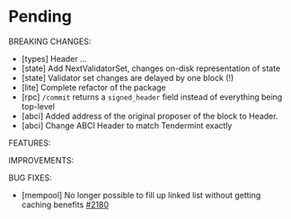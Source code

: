 # Pending

BREAKING CHANGES:
- [types] Header ...
- [state] Add NextValidatorSet, changes on-disk representation of state
- [state] Validator set changes are delayed by one block (!)
- [lite] Complete refactor of the package
- [rpc] `/commit` returns a `signed_header` field instead of everything being
  top-level
- [abci] Added address of the original proposer of the block to Header.
- [abci] Change ABCI Header to match Tendermint exactly

FEATURES:

IMPROVEMENTS:

BUG FIXES:
- [mempool] No longer possible to fill up linked list without getting caching 
benefits [#2180](https://github.com/tendermint/tendermint/issues/2180)